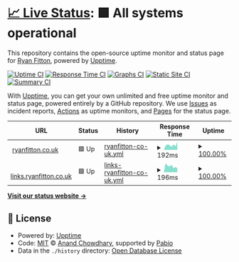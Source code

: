 # [📈 Live Status](https://status.ryanfitton.co.uk): <!--live status--> **🟩 All systems operational**

This repository contains the open-source uptime monitor and status page for [Ryan Fitton](https://ryanfitton.co.uk), powered by [Upptime](https://github.com/upptime/upptime).

[![Uptime CI](https://github.com/ryanfitton/upptime/workflows/Uptime%20CI/badge.svg)](https://github.com/ryanfitton/upptime/actions?query=workflow%3A%22Uptime+CI%22)
[![Response Time CI](https://github.com/ryanfitton/upptime/workflows/Response%20Time%20CI/badge.svg)](https://github.com/ryanfitton/upptime/actions?query=workflow%3A%22Response+Time+CI%22)
[![Graphs CI](https://github.com/ryanfitton/upptime/workflows/Graphs%20CI/badge.svg)](https://github.com/ryanfitton/upptime/actions?query=workflow%3A%22Graphs+CI%22)
[![Static Site CI](https://github.com/ryanfitton/upptime/workflows/Static%20Site%20CI/badge.svg)](https://github.com/ryanfitton/upptime/actions?query=workflow%3A%22Static+Site+CI%22)
[![Summary CI](https://github.com/ryanfitton/upptime/workflows/Summary%20CI/badge.svg)](https://github.com/ryanfitton/upptime/actions?query=workflow%3A%22Summary+CI%22)

With [Upptime](https://upptime.js.org), you can get your own unlimited and free uptime monitor and status page, powered entirely by a GitHub repository. We use [Issues](https://github.com/ryanfitton/upptime/issues) as incident reports, [Actions](https://github.com/ryanfitton/upptime/actions) as uptime monitors, and [Pages](https://status.ryanfitton.co.uk) for the status page.

<!--start: status pages-->
<!-- This summary is generated by Upptime (https://github.com/upptime/upptime) -->
<!-- Do not edit this manually, your changes will be overwritten -->
<!-- prettier-ignore -->
| URL | Status | History | Response Time | Uptime |
| --- | ------ | ------- | ------------- | ------ |
| <img alt="" src="https://icons.duckduckgo.com/ip3/ryanfitton.co.uk.ico" height="13"> [ryanfitton.co.uk](https://ryanfitton.co.uk) | 🟩 Up | [ryanfitton-co-uk.yml](https://github.com/ryanfitton/upptime/commits/HEAD/history/ryanfitton-co-uk.yml) | <details><summary><img alt="Response time graph" src="./graphs/ryanfitton-co-uk/response-time-week.png" height="20"> 192ms</summary><br><a href="https://status.ryanfitton.co.uk/history/ryanfitton-co-uk"><img alt="Response time 342" src="https://img.shields.io/endpoint?url=https%3A%2F%2Fraw.githubusercontent.com%2Fryanfitton%2Fupptime%2FHEAD%2Fapi%2Fryanfitton-co-uk%2Fresponse-time.json"></a><br><a href="https://status.ryanfitton.co.uk/history/ryanfitton-co-uk"><img alt="24-hour response time 311" src="https://img.shields.io/endpoint?url=https%3A%2F%2Fraw.githubusercontent.com%2Fryanfitton%2Fupptime%2FHEAD%2Fapi%2Fryanfitton-co-uk%2Fresponse-time-day.json"></a><br><a href="https://status.ryanfitton.co.uk/history/ryanfitton-co-uk"><img alt="7-day response time 192" src="https://img.shields.io/endpoint?url=https%3A%2F%2Fraw.githubusercontent.com%2Fryanfitton%2Fupptime%2FHEAD%2Fapi%2Fryanfitton-co-uk%2Fresponse-time-week.json"></a><br><a href="https://status.ryanfitton.co.uk/history/ryanfitton-co-uk"><img alt="30-day response time 202" src="https://img.shields.io/endpoint?url=https%3A%2F%2Fraw.githubusercontent.com%2Fryanfitton%2Fupptime%2FHEAD%2Fapi%2Fryanfitton-co-uk%2Fresponse-time-month.json"></a><br><a href="https://status.ryanfitton.co.uk/history/ryanfitton-co-uk"><img alt="1-year response time 342" src="https://img.shields.io/endpoint?url=https%3A%2F%2Fraw.githubusercontent.com%2Fryanfitton%2Fupptime%2FHEAD%2Fapi%2Fryanfitton-co-uk%2Fresponse-time-year.json"></a></details> | <details><summary><a href="https://status.ryanfitton.co.uk/history/ryanfitton-co-uk">100.00%</a></summary><a href="https://status.ryanfitton.co.uk/history/ryanfitton-co-uk"><img alt="All-time uptime 99.93%" src="https://img.shields.io/endpoint?url=https%3A%2F%2Fraw.githubusercontent.com%2Fryanfitton%2Fupptime%2FHEAD%2Fapi%2Fryanfitton-co-uk%2Fuptime.json"></a><br><a href="https://status.ryanfitton.co.uk/history/ryanfitton-co-uk"><img alt="24-hour uptime 100.00%" src="https://img.shields.io/endpoint?url=https%3A%2F%2Fraw.githubusercontent.com%2Fryanfitton%2Fupptime%2FHEAD%2Fapi%2Fryanfitton-co-uk%2Fuptime-day.json"></a><br><a href="https://status.ryanfitton.co.uk/history/ryanfitton-co-uk"><img alt="7-day uptime 100.00%" src="https://img.shields.io/endpoint?url=https%3A%2F%2Fraw.githubusercontent.com%2Fryanfitton%2Fupptime%2FHEAD%2Fapi%2Fryanfitton-co-uk%2Fuptime-week.json"></a><br><a href="https://status.ryanfitton.co.uk/history/ryanfitton-co-uk"><img alt="30-day uptime 100.00%" src="https://img.shields.io/endpoint?url=https%3A%2F%2Fraw.githubusercontent.com%2Fryanfitton%2Fupptime%2FHEAD%2Fapi%2Fryanfitton-co-uk%2Fuptime-month.json"></a><br><a href="https://status.ryanfitton.co.uk/history/ryanfitton-co-uk"><img alt="1-year uptime 99.93%" src="https://img.shields.io/endpoint?url=https%3A%2F%2Fraw.githubusercontent.com%2Fryanfitton%2Fupptime%2FHEAD%2Fapi%2Fryanfitton-co-uk%2Fuptime-year.json"></a></details>
| <img alt="" src="https://icons.duckduckgo.com/ip3/links.ryanfitton.co.uk.ico" height="13"> [links.ryanfitton.co.uk](https://links.ryanfitton.co.uk) | 🟩 Up | [links-ryanfitton-co-uk.yml](https://github.com/ryanfitton/upptime/commits/HEAD/history/links-ryanfitton-co-uk.yml) | <details><summary><img alt="Response time graph" src="./graphs/links-ryanfitton-co-uk/response-time-week.png" height="20"> 196ms</summary><br><a href="https://status.ryanfitton.co.uk/history/links-ryanfitton-co-uk"><img alt="Response time 203" src="https://img.shields.io/endpoint?url=https%3A%2F%2Fraw.githubusercontent.com%2Fryanfitton%2Fupptime%2FHEAD%2Fapi%2Flinks-ryanfitton-co-uk%2Fresponse-time.json"></a><br><a href="https://status.ryanfitton.co.uk/history/links-ryanfitton-co-uk"><img alt="24-hour response time 129" src="https://img.shields.io/endpoint?url=https%3A%2F%2Fraw.githubusercontent.com%2Fryanfitton%2Fupptime%2FHEAD%2Fapi%2Flinks-ryanfitton-co-uk%2Fresponse-time-day.json"></a><br><a href="https://status.ryanfitton.co.uk/history/links-ryanfitton-co-uk"><img alt="7-day response time 196" src="https://img.shields.io/endpoint?url=https%3A%2F%2Fraw.githubusercontent.com%2Fryanfitton%2Fupptime%2FHEAD%2Fapi%2Flinks-ryanfitton-co-uk%2Fresponse-time-week.json"></a><br><a href="https://status.ryanfitton.co.uk/history/links-ryanfitton-co-uk"><img alt="30-day response time 184" src="https://img.shields.io/endpoint?url=https%3A%2F%2Fraw.githubusercontent.com%2Fryanfitton%2Fupptime%2FHEAD%2Fapi%2Flinks-ryanfitton-co-uk%2Fresponse-time-month.json"></a><br><a href="https://status.ryanfitton.co.uk/history/links-ryanfitton-co-uk"><img alt="1-year response time 203" src="https://img.shields.io/endpoint?url=https%3A%2F%2Fraw.githubusercontent.com%2Fryanfitton%2Fupptime%2FHEAD%2Fapi%2Flinks-ryanfitton-co-uk%2Fresponse-time-year.json"></a></details> | <details><summary><a href="https://status.ryanfitton.co.uk/history/links-ryanfitton-co-uk">100.00%</a></summary><a href="https://status.ryanfitton.co.uk/history/links-ryanfitton-co-uk"><img alt="All-time uptime 99.99%" src="https://img.shields.io/endpoint?url=https%3A%2F%2Fraw.githubusercontent.com%2Fryanfitton%2Fupptime%2FHEAD%2Fapi%2Flinks-ryanfitton-co-uk%2Fuptime.json"></a><br><a href="https://status.ryanfitton.co.uk/history/links-ryanfitton-co-uk"><img alt="24-hour uptime 100.00%" src="https://img.shields.io/endpoint?url=https%3A%2F%2Fraw.githubusercontent.com%2Fryanfitton%2Fupptime%2FHEAD%2Fapi%2Flinks-ryanfitton-co-uk%2Fuptime-day.json"></a><br><a href="https://status.ryanfitton.co.uk/history/links-ryanfitton-co-uk"><img alt="7-day uptime 100.00%" src="https://img.shields.io/endpoint?url=https%3A%2F%2Fraw.githubusercontent.com%2Fryanfitton%2Fupptime%2FHEAD%2Fapi%2Flinks-ryanfitton-co-uk%2Fuptime-week.json"></a><br><a href="https://status.ryanfitton.co.uk/history/links-ryanfitton-co-uk"><img alt="30-day uptime 100.00%" src="https://img.shields.io/endpoint?url=https%3A%2F%2Fraw.githubusercontent.com%2Fryanfitton%2Fupptime%2FHEAD%2Fapi%2Flinks-ryanfitton-co-uk%2Fuptime-month.json"></a><br><a href="https://status.ryanfitton.co.uk/history/links-ryanfitton-co-uk"><img alt="1-year uptime 99.99%" src="https://img.shields.io/endpoint?url=https%3A%2F%2Fraw.githubusercontent.com%2Fryanfitton%2Fupptime%2FHEAD%2Fapi%2Flinks-ryanfitton-co-uk%2Fuptime-year.json"></a></details>

<!--end: status pages-->

[**Visit our status website →**](https://status.ryanfitton.co.uk)

## 📄 License

- Powered by: [Upptime](https://github.com/upptime/upptime)
- Code: [MIT](./LICENSE) © [Anand Chowdhary](https://anandchowdhary.com), supported by [Pabio](https://pabio.com)
- Data in the `./history` directory: [Open Database License](https://opendatacommons.org/licenses/odbl/1-0/)
